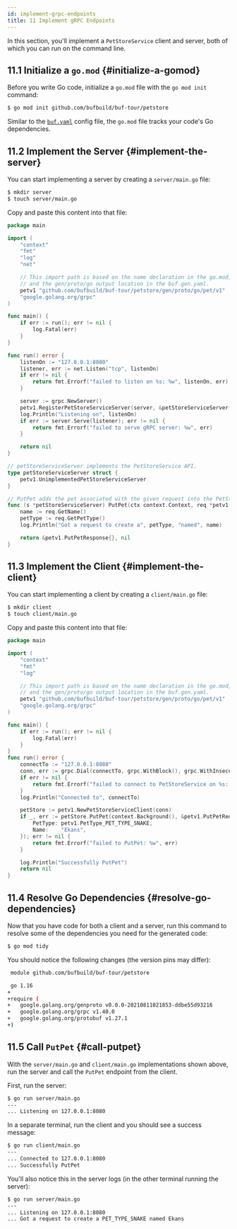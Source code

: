 ```yaml
---
id: implement-grpc-endpoints
title: 11 Implement gRPC Endpoints
---
```


In this section, you'll implement a `PetStoreService` client and server, both of which you can run
on the command line.

## 11.1 Initialize a `go.mod` {#initialize-a-gomod}

Before you write Go code, initialize a `go.mod` file with the `go mod init` command:

```sh
$ go mod init github.com/bufbuild/buf-tour/petstore
```

Similar to the [`buf.yaml`](/configuration/v1/buf-yaml) config file, the `go.mod` file tracks your
code's Go dependencies.

## 11.2 Implement the Server {#implement-the-server}

You can start implementing a server by creating a `server/main.go` file:

```sh
$ mkdir server
$ touch server/main.go
```

Copy and paste this content into that file:

```go title="server/main.go"
package main

import (
	"context"
	"fmt"
	"log"
	"net"

	// This import path is based on the name declaration in the go.mod,
	// and the gen/proto/go output location in the buf.gen.yaml.
	petv1 "github.com/bufbuild/buf-tour/petstore/gen/proto/go/pet/v1"
	"google.golang.org/grpc"
)

func main() {
	if err := run(); err != nil {
		log.Fatal(err)
	}
}

func run() error {
	listenOn := "127.0.0.1:8080"
	listener, err := net.Listen("tcp", listenOn)
	if err != nil {
		return fmt.Errorf("failed to listen on %s: %w", listenOn, err)
	}

	server := grpc.NewServer()
	petv1.RegisterPetStoreServiceServer(server, &petStoreServiceServer{})
	log.Println("Listening on", listenOn)
	if err := server.Serve(listener); err != nil {
		return fmt.Errorf("failed to serve gRPC server: %w", err)
	}

	return nil
}

// petStoreServiceServer implements the PetStoreService API.
type petStoreServiceServer struct {
	petv1.UnimplementedPetStoreServiceServer
}

// PutPet adds the pet associated with the given request into the PetStore.
func (s *petStoreServiceServer) PutPet(ctx context.Context, req *petv1.PutPetRequest) (*petv1.PutPetResponse, error) {
	name := req.GetName()
	petType := req.GetPetType()
	log.Println("Got a request to create a", petType, "named", name)

	return &petv1.PutPetResponse{}, nil
}
```

## 11.3 Implement the Client {#implement-the-client}

You can start implementing a client by creating a `client/main.go` file:

```sh
$ mkdir client
$ touch client/main.go
```

Copy and paste this content into that file:

```go title="client/main.go"
package main

import (
	"context"
	"fmt"
	"log"

	// This import path is based on the name declaration in the go.mod,
	// and the gen/proto/go output location in the buf.gen.yaml.
	petv1 "github.com/bufbuild/buf-tour/petstore/gen/proto/go/pet/v1"
	"google.golang.org/grpc"
)

func main() {
	if err := run(); err != nil {
		log.Fatal(err)
	}
}
func run() error {
	connectTo := "127.0.0.1:8080"
	conn, err := grpc.Dial(connectTo, grpc.WithBlock(), grpc.WithInsecure())
	if err != nil {
		return fmt.Errorf("failed to connect to PetStoreService on %s: %w", connectTo, err)
	}
	log.Println("Connected to", connectTo)

	petStore := petv1.NewPetStoreServiceClient(conn)
	if _, err := petStore.PutPet(context.Background(), &petv1.PutPetRequest{
		PetType: petv1.PetType_PET_TYPE_SNAKE,
		Name:    "Ekans",
	}); err != nil {
		return fmt.Errorf("failed to PutPet: %w", err)
	}

	log.Println("Successfully PutPet")
	return nil
}
```

## 11.4 Resolve Go Dependencies {#resolve-go-dependencies}

Now that you have code for both a client and a server, run this command to resolve
some of the dependencies you need for the generated code:

```sh
$ go mod tidy
```

You should notice the following changes (the version pins may differ):

```sh title="go.mod" {4-9}
 module github.com/bufbuild/buf-tour/petstore

 go 1.16
+
+require (
+	google.golang.org/genproto v0.0.0-20210811021853-ddbe55d93216
+	google.golang.org/grpc v1.40.0
+	google.golang.org/protobuf v1.27.1
+)
```

## 11.5 Call `PutPet` {#call-putpet}

With the `server/main.go` and `client/main.go` implementations shown above, run the server and
call the `PutPet` endpoint from the client.

First, run the server:

```sh
$ go run server/main.go
---
... Listening on 127.0.0.1:8080
```

In a separate terminal, run the client and you should see a success message:

```sh
$ go run client/main.go
---
... Connected to 127.0.0.1:8080
... Successfully PutPet
```

You'll also notice this in the server logs (in the other terminal running the server):

```sh
$ go run server/main.go
---
... Listening on 127.0.0.1:8080
... Got a request to create a PET_TYPE_SNAKE named Ekans
```
